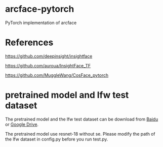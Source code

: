 # arcface-pytorch
PyTorch implementation of arcface 

# References
https://github.com/deepinsight/insightface

https://github.com/auroua/InsightFace_TF

https://github.com/MuggleWang/CosFace_pytorch

# pretrained model and lfw test dataset
The pretrained model and the lfw test dataset can be download from [Baidu](https://pan.baidu.com/s/1TgGLBjGASo5hoQ3Mc__WIQ) or [Google Drive](https://drive.google.com/drive/folders/128j6P3UUqlSW1xexf4kzY8MtXCwDL8-G?usp=sharing).

The pretrained model use resnet-18 without se. Please modify the path of the lfw dataset in config.py before you run test.py.
